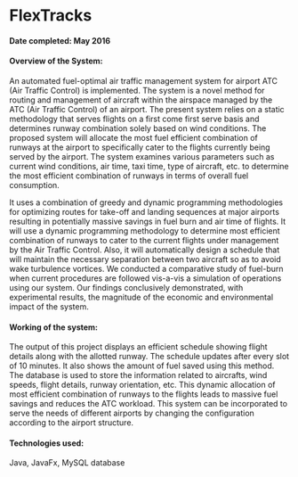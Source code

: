 # FlexTracks

#### Date completed: May 2016

#### Overview of the System:  
An automated fuel-optimal air traffic management system for airport ATC (Air Traffic Control) is implemented. The system is a novel method for routing and management of aircraft within the airspace managed by the ATC (Air Traffic Control) of an airport. The present system relies on a static methodology that serves flights on a first come first serve basis and determines runway combination solely based on wind conditions. The proposed system will allocate the most fuel efficient combination of runways at the airport to specifically cater to the flights currently being served by the airport. The system examines various parameters such as current wind conditions, air time, taxi time, type of aircraft, etc. to determine the most efficient combination of runways in terms of overall fuel consumption.

It uses a combination of greedy and dynamic programming methodologies for optimizing routes for take-off and landing sequences at major airports resulting in potentially massive savings in fuel burn and air time of flights. It will use a dynamic programming methodology to determine most efficient combination of runways to cater to the current flights under management by the Air Traffic Control. Also, it will automatically design a schedule that will maintain the necessary separation between two aircraft so as to avoid wake turbulence vortices. We conducted a comparative study of fuel-burn when current procedures are followed vis-a-vis a simulation of operations using our system. Our findings conclusively demonstrated, with experimental results, the magnitude of the economic and environmental impact of the system.

#### Working of the system:  
The output of this project displays an efficient schedule showing flight details along with the allotted runway. The schedule updates after every slot of 10 minutes. It also shows the amount of fuel saved using this method. The database is used to store the information related to aircrafts, wind speeds, flight details, runway orientation, etc. This dynamic allocation of most efficient combination of runways to the flights leads to massive fuel savings and reduces the ATC workload. This system can be incorporated to serve the needs of different airports by changing the configuration according to the airport structure.

#### Technologies used:   
Java, JavaFx, MySQL database
